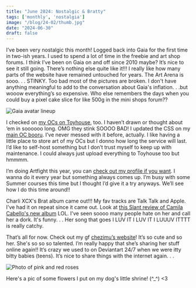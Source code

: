 ```yaml
---
title: "June 2024: Nostalgic & Bratty"
tags: ['monthly', 'nostalgia']
image: "/blog/24-02/thumb.jpg"
date: "2024-06-30"
draft: false
---
```


I’ve been very nostalgic this month! Logged back into Gaia for the first time in two-ish years. I used to spend a lot of time in the freebie and art shop forums. I think I’ve been on Gaia on and off since 2010 maybe? It’s nice to see it still going. There’s nothing else quite like it!!! I really like how many parts of the website have remained untouched for years. The Art Arena is sooo. . . STINKY. Too bad most of the pictures are broken. I don't have anything meaningful to add to the conversation about Gaia's inflation. . .but wooow everything’s so expensive. Who else remembers the days when you could buy a pixel cake slice for like 500g in the mini shops forum?? 

![Gaia avatar lineup](/blog/24-02/1.png)

I checked on [my OCs on Toyhouse](https://toyhou.se/stink), too. I haven’t drawn or thought about ‘em in soooooo long. OMG they stink SOOOO BAD! I updated the CSS on my [main OC booru](https://caraberry.booru.org/index.php). I’ve never messed with it before, actually. I like having a little place to store art of my OCs but I donno how long the service will last. I’d like to self-host something but I don’t trust myself to keep up with maintenance. I could always just upload everything to Toyhouse too but hmmmm.

I’m doing Artfight this year, you can [check out my profile if you want](https://artfight.net/~stink). I wanna do it every year but something always comes up. I’m busy with some Summer courses this time but I thought I’d give it a try anyways. We’ll see how I do this time around!! 

Charli XCX's Brat album came out!!! My fav tracks are Talk Talk and Apple. I've had it on repeat since it came out. Look at [this Slant review of Camila Cabello's new album](https://web.archive.org/web/20240626014512/https://www.slantmagazine.com/music/camila-cabello-cxoxo-album-review/) LOL. I've seen soooo many people hate on her and call her a dork. It's funny. . . Her song that goes I LUV IT I LUV IT I LUUUV ITTTT is really catchy. 

That’s all for now. Check out my gf [chezimu’s website](https://chezimu.neocities.org/)! It’s so cute and so her. She's so so so talented. I’m really happy that she’s sharing her stuff online again!! It’s crazy we used to on Deviantart 24/7 when we were itty bitty babies (teens). It’s nice to share things with the internet again. . .


![Photo of pink and red roses](/blog/24-02/2.jpg)

Here's a pic of some flowers I put on my dog's little shrine! (^_^) <3
